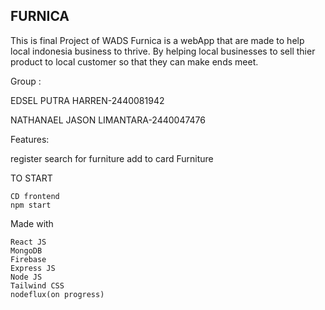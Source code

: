 ## FURNICA
This is final Project of WADS
  Furnica is a webApp that are made to help local indonesia business to thrive. By helping local businesses to sell thier product to local customer so that they can make ends meet.

Group :

EDSEL PUTRA HARREN-2440081942

NATHANAEL JASON LIMANTARA-2440047476

Features: 

register
search for furniture
add to card Furniture

TO START 
```
CD frontend  
npm start
```

Made with 
```
React JS
MongoDB
Firebase
Express JS
Node JS
Tailwind CSS
nodeflux(on progress)
```
